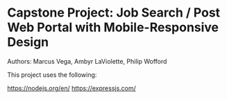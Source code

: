 # Capstone Project: Job Search / Post Web Portal with Mobile-Responsive Design
Authors: Marcus Vega, Ambyr LaViolette, Philip Wofford

This project uses the following:

https://nodejs.org/en/
https://expressjs.com/